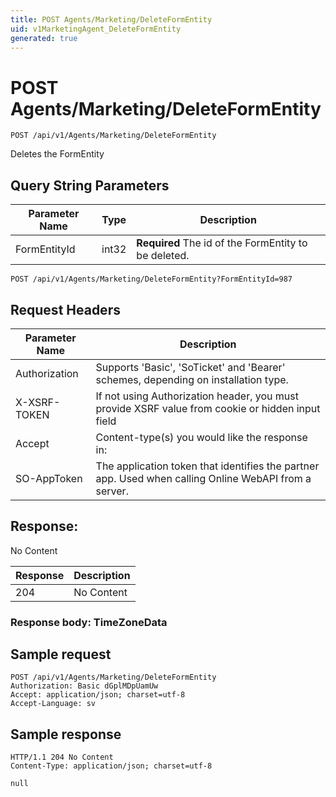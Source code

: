 ```yaml
---
title: POST Agents/Marketing/DeleteFormEntity
uid: v1MarketingAgent_DeleteFormEntity
generated: true
---
```


# POST Agents/Marketing/DeleteFormEntity

```http
POST /api/v1/Agents/Marketing/DeleteFormEntity
```

Deletes the FormEntity







## Query String Parameters

| Parameter Name | Type |  Description |
|----------------|------|--------------|
| FormEntityId | int32 | **Required** The id of the FormEntity to be deleted. |

```http
POST /api/v1/Agents/Marketing/DeleteFormEntity?FormEntityId=987
```


## Request Headers

| Parameter Name | Description |
|----------------|-------------|
| Authorization  | Supports 'Basic', 'SoTicket' and 'Bearer' schemes, depending on installation type. |
| X-XSRF-TOKEN   | If not using Authorization header, you must provide XSRF value from cookie or hidden input field |
| Accept         | Content-type(s) you would like the response in:  |
| SO-AppToken | The application token that identifies the partner app. Used when calling Online WebAPI from a server. |


## Response:

No Content

| Response | Description |
|----------------|-------------|
| 204 | No Content |

### Response body: TimeZoneData


## Sample request

```http!
POST /api/v1/Agents/Marketing/DeleteFormEntity
Authorization: Basic dGplMDpUamUw
Accept: application/json; charset=utf-8
Accept-Language: sv
```

## Sample response

```http_
HTTP/1.1 204 No Content
Content-Type: application/json; charset=utf-8

null
```